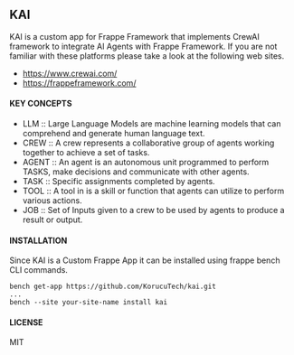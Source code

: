 ## KAI

KAI is a custom app for Frappe Framework that implements CrewAI framework to integrate AI Agents with Frappe Framework.
If you are not familiar with these platforms please take a look at the following web sites.

- https://www.crewai.com/
- https://frappeframework.com/

#### KEY CONCEPTS

- LLM
:: Large Language Models are machine learning models that can comprehend and generate human language text.
- CREW
:: A crew represents a collaborative group of agents working together to achieve a set of tasks.
- AGENT
:: An agent is an autonomous unit programmed to perform TASKS, make decisions and communicate with other agents.
- TASK
:: Specific assignments completed by agents.
- TOOL
:: A tool in is a skill or function that agents can utilize to perform various actions. 
- JOB
:: Set of Inputs given to a crew to be used by agents to produce a result or output.

#### INSTALLATION

Since KAI is a Custom Frappe App it can be installed using frappe bench CLI commands.
```
bench get-app https://github.com/KorucuTech/kai.git
...
bench --site your-site-name install kai
```
#### LICENSE

MIT
